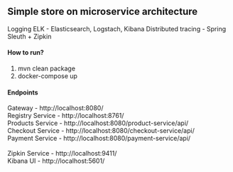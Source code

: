<h2>Simple store on microservice architecture</h2>

Logging ELK - Elasticsearch, Logstach, Kibana
Distributed tracing - Spring Sleuth + Zipkin

<h4>How to run?</h2>

1) mvn clean package
2) docker-compose up

<h4>Endpoints</h4>
Gateway - http://localhost:8080/<br>
Registry Service - http://localhost:8761/<br>
Products Service - http://localhost:8080/product-service/api/<br>
Checkout Service - http://localhost:8080/checkout-service/api/<br>
Payment Service - http://localhost:8080/payment-service/api/<br><br>
Zipkin Service - http://localhost:9411/<br>
Kibana UI - http://localhost:5601/<br>


